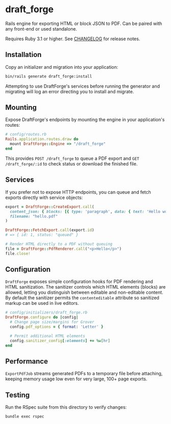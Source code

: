 # draft_forge

Rails engine for exporting HTML or block JSON to PDF. Can be paired with any front-end or used standalone.

Requires Ruby 3.1 or higher. See [CHANGELOG](CHANGELOG.md) for release notes.

## Installation

Copy an initializer and migration into your application:

```bash
bin/rails generate draft_forge:install
```

Attempting to use DraftForge's services before running the generator and
migrating will log an error directing you to install and migrate.

## Mounting

Expose DraftForge's endpoints by mounting the engine in your application's
routes:

```ruby
# config/routes.rb
Rails.application.routes.draw do
  mount DraftForge::Engine => "/draft_forge"
end
```

This provides `POST /draft_forge` to queue a PDF export and
`GET /draft_forge/:id` to check status or download the finished file.

## Services

If you prefer not to expose HTTP endpoints, you can queue and fetch exports
directly with service objects:

```ruby
export = DraftForge::CreateExport.call(
  content_json: { blocks: [{ type: 'paragraph', data: { text: 'Hello world' } }] },
  filename: "hello.pdf"
)

DraftForge::FetchExport.call(export.id)
# => { id: 1, status: "queued" }
```

```ruby
# Render HTML directly to a PDF without queuing
file = DraftForge::PdfRenderer.call("<p>Hello</p>")
file.close!
```

## Configuration

`DraftForge` exposes simple configuration hooks for PDF rendering and HTML
sanitization. The sanitizer controls which HTML elements (blocks) are allowed,
letting you distinguish between editable and non-editable content. By default
the sanitizer permits the `contenteditable` attribute so sanitized markup can
be used in live editors.

```ruby
# config/initializers/draft_forge.rb
DraftForge.configure do |config|
  # Change page size/margins for Grover
  config.pdf_options = { format: 'Letter' }

  # Permit additional HTML elements
  config.sanitizer_config[:elements] += %w[hr]
end
```

## Performance

`ExportPdfJob` streams generated PDFs to a temporary file before attaching, keeping memory usage low even for very large, 100+ page exports.

## Testing

Run the RSpec suite from this directory to verify changes:

```bash
bundle exec rspec
```

